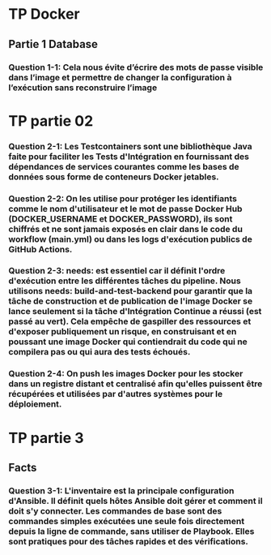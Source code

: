 # TP Docker
## Partie 1 Database
### Question 1-1: Cela nous évite d’écrire des mots de passe visible dans l’image et permettre de changer la configuration à l’exécution sans reconstruire l’image 
# TP partie 02
### Question 2-1: Les Testcontainers sont une bibliothèque Java faite pour faciliter les Tests d'Intégration en fournissant des dépendances de services courantes comme les bases de données sous forme de conteneurs Docker jetables.
### Question 2-2: On les utilise pour protéger les identifiants comme le nom d'utilisateur et le mot de passe Docker Hub (DOCKER_USERNAME et DOCKER_PASSWORD), ils sont chiffrés et ne sont jamais exposés en clair dans le code du workflow (main.yml) ou dans les logs d'exécution publics de GitHub Actions.
### Question 2-3: needs: est essentiel car il définit l'ordre d'exécution entre les différentes tâches du pipeline. Nous utilisons needs: build-and-test-backend pour garantir que la tâche de construction et de publication de l'image Docker se lance seulement si la tâche d'Intégration Continue a réussi (est passé au vert). Cela empêche de gaspiller des ressources et d'exposer publiquement un risque, en construisant et en poussant une image Docker qui contiendrait du code qui ne compilera pas ou qui aura des tests échoués.
### Question 2-4: On push les images Docker pour les stocker dans un registre distant et centralisé afin qu'elles puissent être récupérées et utilisées par d'autres systèmes pour le déploiement.
# TP partie 3
## Facts
### Question 3-1: L'inventaire est la principale configuration d'Ansible. Il définit quels hôtes Ansible doit gérer et comment il doit s'y connecter. Les commandes de base sont des commandes simples exécutées une seule fois directement depuis la ligne de commande, sans utiliser de Playbook. Elles sont pratiques pour des tâches rapides et des vérifications.

